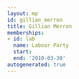 ```yaml
---
layout: mp
id: gillian_merron
title: Gillian Merron
memberships:
- id: lab
  name: Labour Party
  start: 
  end: '2010-03-30'
autogenerated: true
---
```

